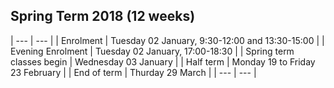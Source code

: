 Spring Term 2018 (12 weeks)
---

| --- | --- |
| Enrolment                  	| Tuesday 02 January, 9:30-12:00 and 13:30-15:00 |
| Evening Enrolment          	| Tuesday 02 January, 17:00-18:30 |
| Spring term classes begin  	| Wednesday 03 January |
| Half term 		     	| Monday 19 to Friday 23 February |
| End of term			| Thurday 29 March |
| --- | --- |


